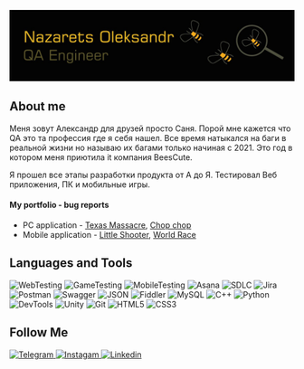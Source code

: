 ![Header](https://github.com/NazaretsOleksandr/NazaretsOleksandr/blob/master/assets/%D0%A2%D0%B5%D1%81%D1%82%D1%83%D0%B2%D0%B0%D0%BD%D0%BD%D1%8F.jpg) 

## About me
Меня зовут Александр для друзей просто Саня.
Порой мне кажется что QA это та профессия где я себя нашел. Все время натыкался на баги в реальной жизни но называю их багами только начиная с 2021. Это год в котором меня приютила it компания BeesCute.

Я прошел все этапы разработки продукта от А до Я. Тестировал Веб приложения, ПК и мобильные игры.

#### My portfolio - bug reports  
- PC application - [Texas Massacre](https://github.com/Enginer2/Texas_Massacre_Shooter_Game/tree/main/Bug_Reports), [Chop chop](https://github.com/NazaretsOleksandr/Chop_Chop_Game/tree/main/Bug_Reports)
- Mobile application - [Little Shooter](https://github.com/NazaretsOleksandr/Little_Shooter_Game/tree/main/Bug_Reports), [World Race](https://github.com/NazaretsOleksandr/World_Race_Game/tree/main/Bug_Reports)


## Languages and Tools
![WebTesting](https://img.shields.io/badge/-WebTesting-556AC1?style=for-the-badge&logo=WebTesting&logoColor=556AC1)
![GameTesting](https://img.shields.io/badge/-GameTesting-FAB000?style=for-the-badge&logo=GameTesting&logoColor=FAB000)
![MobileTesting](https://img.shields.io/badge/-MobileTesting-4592C1?style=for-the-badge&logo=MobileTesting&logoColor=4592C1)
![Asana](https://img.shields.io/badge/-Asana-363639?style=for-the-badge&logo=Asana&logoColor=F06A6A)
![SDLC](https://img.shields.io/badge/-SDLC-A4BEF1?style=for-the-badge&logo=SDLC&logoColor=A4BEF1)
![Jira](https://img.shields.io/badge/-Jira-629FF6?style=for-the-badge&logo=Jira&logoColor=166BE0)
![Postman](https://img.shields.io/badge/-Postman-D7D0AD?style=for-the-badge&logo=Postman&logoColor=FB7C29)
![Swagger](https://img.shields.io/badge/-Swagger-173648?style=for-the-badge&logo=Swagger&logoColor=8BB600)
![JSON](https://img.shields.io/badge/-JSON-B2B2B2?style=for-the-badge&logo=JSON&logoColor=393939)
![Fiddler](https://img.shields.io/badge/-Fiddler-2B6D05?style=for-the-badge&logo=Fiddler&logoColor=2B6D05)
![MySQL](https://img.shields.io/badge/-MySQL-5181A2?style=for-the-badge&logo=MySQL&logoColor=00337E)
![C++](https://img.shields.io/badge/-C++-659AD2?style=for-the-badge&logo=C%2b%2b&logoColor=004482)
![Python](https://img.shields.io/badge/-Python-254A6B?style=for-the-badge&logo=Python&logoColor=FFE56A)
![DevTools](https://img.shields.io/badge/-DevTools-266EE4?style=for-the-badge&logo=DevTools&logoColor=266EE4)
![Unity](https://img.shields.io/badge/-Unity-757879?style=for-the-badge&logo=Unity&logoColor=000000)
![Git](https://img.shields.io/badge/-Git-181617?style=for-the-badge&logo=Git&logoColor=F0F0F0)
![HTML5](https://img.shields.io/badge/-HTML5-3A3B3D?style=for-the-badge&logo=HTML5&logoColor=64C18)
![CSS3](https://img.shields.io/badge/-CSS3-254ADC?style=for-the-badge&logo=CSS3&logoColor=2094EF)




## Follow Me
[ ![Telegram](https://img.shields.io/badge/-Telegram-30A5D8?style=for-the-badge&logo=Telegram&logoColor=F6F9FA) ](https://t.me/Nazarets_Oleksandr)
[ ![Instagam](https://img.shields.io/badge/-Instagram-A601CD?style=for-the-badge&logo=Instagram&logoColor=D6A639) ](https://instagram.com/_nazarets_oleksandr_?igshid=ZDdkNTZiNTM=)
[ ![Linkedin](https://img.shields.io/badge/-Linkedin-0A66C2?style=for-the-badge&logo=Linkedin&logoColor=FFFFFF) ](https://t.me/Nazarets_Oleksandr)

